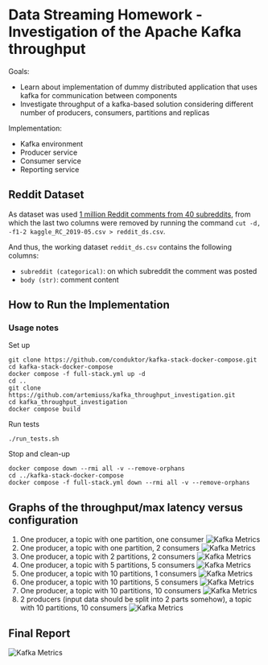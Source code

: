 # Data Streaming Homework - Investigation of the Apache Kafka throughput

Goals:
- Learn about implementation of dummy distributed application that uses kafka for communication between components
- Investigate throughput of a kafka-based solution considering different number of producers, consumers, partitions and replicas

Implementation:
- Kafka environment
- Producer service
- Consumer service
- Reporting service

## Reddit Dataset

As dataset was used [1 million Reddit comments from 40 subreddits](https://www.kaggle.com/datasets/smagnan/1-million-reddit-comments-from-40-subreddits), from which the last two columns were removed by running the command `cut -d, -f1-2 kaggle_RC_2019-05.csv > reddit_ds.csv`.

And thus, the working dataset `reddit_ds.csv` contains the following columns:
- `subreddit (categorical)`: on which subreddit the comment was posted
- `body (str)`: comment content

## How to Run the Implementation

### Usage notes

Set up
```
git clone https://github.com/conduktor/kafka-stack-docker-compose.git
cd kafka-stack-docker-compose
docker compose -f full-stack.yml up -d
cd ..
git clone https://github.com/artemiuss/kafka_throughput_investigation.git
cd kafka_throughput_investigation
docker compose build
```

Run tests
```
./run_tests.sh
```

Stop and clean-up
```
docker compose down --rmi all -v --remove-orphans
cd ../kafka-stack-docker-compose
docker compose -f full-stack.yml down --rmi all -v --remove-orphans
```

## Graphs of the throughput/max latency versus configuration

1. One producer, a topic with one partition, one consumer
    ![Kafka Metrics](report_output/PROD_1_PART_1_CONS_1.png)
2. One producer, a topic with one partition, 2 consumers
    ![Kafka Metrics](report_output/PROD_1_PART_1_CONS_2.png)
3. One producer, a topic with 2 partitions, 2 consumers
    ![Kafka Metrics](report_output/PROD_1_PART_2_CONS_2.png)
4. One producer, a topic with 5 partitions, 5 consumers
    ![Kafka Metrics](report_output/PROD_1_PART_5_CONS_5.png)
5. One producer, a topic with 10 partitions, 1 consumers
    ![Kafka Metrics](report_output/PROD_1_PART_10_CONS_1.png)
6. One producer, a topic with 10 partitions, 5 consumers
    ![Kafka Metrics](report_output/PROD_1_PART_10_CONS_5.png)
7. One producer, a topic with 10 partitions, 10 consumers
    ![Kafka Metrics](report_output/PROD_1_PART_10_CONS_10.png)
8. 2 producers (input data should be split into 2 parts somehow), a topic with 10 partitions, 10 consumers
    ![Kafka Metrics](report_output/PROD_2_PART_10_CONS_10.png)

## Final Report

![Kafka Metrics](report_output/final_report.png)



